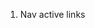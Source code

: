 1. Nav active links
<!-- 2. journal releases sm: text full icons center -->
<!-- 3. same page sm: image full and text full -->
<!-- 4. IT-platform: sm: text full -->
<!-- 5. h1 h2 h3 just figure it... -->
<!-- 6. all checks not dashes -->